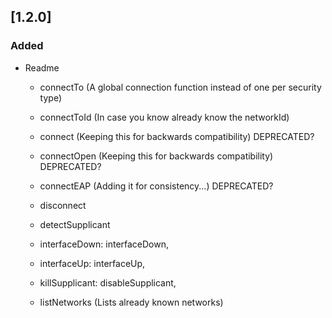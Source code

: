 ## [1.2.0]
### Added
- Readme
   - connectTo (A global connection function instead of one per security type)
   -   connectToId (In case you know already know the networkId)
   -    connect (Keeping this for backwards compatibility) DEPRECATED?
   -    connectOpen (Keeping this for backwards compatibility) DEPRECATED?

   -   connectEAP (Adding it for consistency...) DEPRECATED?
   -   disconnect
   -   detectSupplicant
   -   interfaceDown: interfaceDown,
   -   interfaceUp: interfaceUp,
   -  killSupplicant: disableSupplicant,
   -  listNetworks (Lists already known networks)
   
